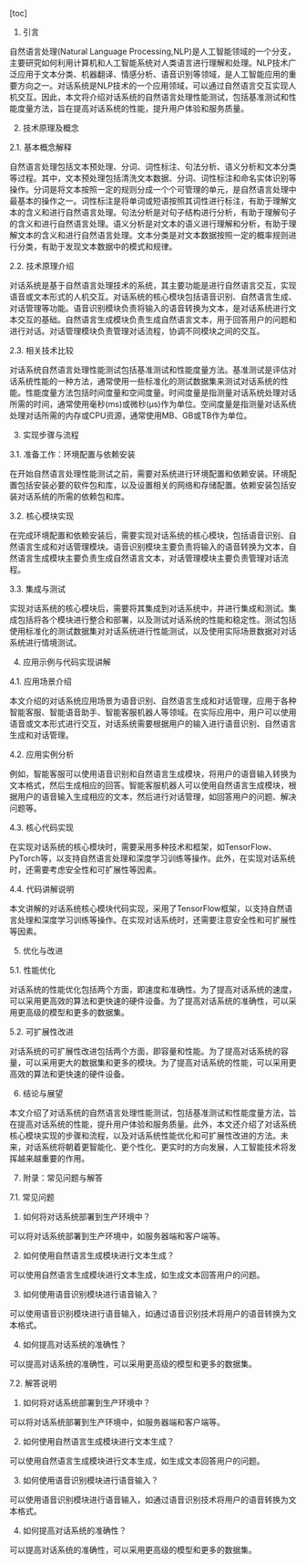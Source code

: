 
[toc]                    
                
                
1. 引言

自然语言处理(Natural Language Processing,NLP)是人工智能领域的一个分支，主要研究如何利用计算机和人工智能系统对人类语言进行理解和处理。NLP技术广泛应用于文本分类、机器翻译、情感分析、语音识别等领域，是人工智能应用的重要方向之一。对话系统是NLP技术的一个应用领域，可以通过自然语言交互实现人机交互。因此，本文将介绍对话系统的自然语言处理性能测试，包括基准测试和性能度量方法，旨在提高对话系统的性能，提升用户体验和服务质量。

2. 技术原理及概念

2.1. 基本概念解释

自然语言处理包括文本预处理、分词、词性标注、句法分析、语义分析和文本分类等过程。其中，文本预处理包括清洗文本数据、分词、词性标注和命名实体识别等操作。分词是将文本按照一定的规则分成一个个可管理的单元，是自然语言处理中最基本的操作之一。词性标注是将单词或短语按照其词性进行标注，有助于理解文本的含义和进行自然语言处理。句法分析是对句子结构进行分析，有助于理解句子的含义和进行自然语言处理。语义分析是对文本的语义进行理解和分析，有助于理解文本的含义和进行自然语言处理。文本分类是对文本数据按照一定的概率规则进行分类，有助于发现文本数据中的模式和规律。

2.2. 技术原理介绍

对话系统是基于自然语言处理技术的系统，其主要功能是进行自然语言交互，实现语音或文本形式的人机交互。对话系统的核心模块包括语音识别、自然语言生成、对话管理等功能。语音识别模块负责将输入的语音转换为文本，是对话系统进行文本交互的基础。自然语言生成模块负责生成自然语言文本，用于回答用户的问题和进行对话。对话管理模块负责管理对话流程，协调不同模块之间的交互。

2.3. 相关技术比较

对话系统自然语言处理性能测试包括基准测试和性能度量方法。基准测试是评估对话系统性能的一种方法，通常使用一些标准化的测试数据集来测试对话系统的性能。性能度量方法包括时间度量和空间度量。时间度量是指测量对话系统处理对话所需的时间，通常使用毫秒(ms)或微秒(μs)作为单位。空间度量是指测量对话系统处理对话所需的内存或CPU资源，通常使用MB、GB或TB作为单位。

3. 实现步骤与流程

3.1. 准备工作：环境配置与依赖安装

在开始自然语言处理性能测试之前，需要对系统进行环境配置和依赖安装。环境配置包括安装必要的软件包和库，以及设置相关的网络和存储配置。依赖安装包括安装对话系统的所需的依赖包和库。

3.2. 核心模块实现

在完成环境配置和依赖安装后，需要实现对话系统的核心模块，包括语音识别、自然语言生成和对话管理模块。语音识别模块主要负责将输入的语音转换为文本，自然语言生成模块主要负责生成自然语言文本，对话管理模块主要负责管理对话流程。

3.3. 集成与测试

实现对话系统的核心模块后，需要将其集成到对话系统中，并进行集成和测试。集成包括将各个模块进行整合和部署，以及测试对话系统的性能和稳定性。测试包括使用标准化的测试数据集对对话系统进行性能测试，以及使用实际场景数据对对话系统进行情境测试。

4. 应用示例与代码实现讲解

4.1. 应用场景介绍

本文介绍的对话系统应用场景为语音识别、自然语言生成和对话管理，应用于各种智能客服、智能语音助手、智能客服机器人等领域。在实际应用中，用户可以使用语音或文本形式进行交互，对话系统需要根据用户的输入进行语音识别、自然语言生成和对话管理。

4.2. 应用实例分析

例如，智能客服可以使用语音识别和自然语言生成模块，将用户的语音输入转换为文本格式，然后生成相应的回答。智能客服机器人可以使用自然语言生成模块，根据用户的语音输入生成相应的文本，然后进行对话管理，如回答用户的问题、解决问题等。

4.3. 核心代码实现

在实现对话系统的核心模块时，需要采用多种技术和框架，如TensorFlow、PyTorch等，以支持自然语言处理和深度学习训练等操作。此外，在实现对话系统时，还需要考虑安全性和可扩展性等因素。

4.4. 代码讲解说明

本文讲解的对话系统核心模块代码实现，采用了TensorFlow框架，以支持自然语言处理和深度学习训练等操作。在实现对话系统时，还需要注意安全性和可扩展性等因素。

5. 优化与改进

5.1. 性能优化

对话系统的性能优化包括两个方面，即速度和准确性。为了提高对话系统的速度，可以采用更高效的算法和更快速的硬件设备。为了提高对话系统的准确性，可以采用更高级的模型和更多的数据集。

5.2. 可扩展性改进

对话系统的可扩展性改进包括两个方面，即容量和性能。为了提高对话系统的容量，可以采用更大的数据集和更多的模块。为了提高对话系统的性能，可以采用更高效的算法和更快速的硬件设备。

6. 结论与展望

本文介绍了对话系统的自然语言处理性能测试，包括基准测试和性能度量方法，旨在提高对话系统的性能，提升用户体验和服务质量。此外，本文还介绍了对话系统核心模块实现的步骤和流程，以及对话系统性能优化和可扩展性改进的方法。未来，对话系统将朝着更智能化、更个性化、更实时的方向发展，人工智能技术将发挥越来越重要的作用。

7. 附录：常见问题与解答

7.1. 常见问题

1. 如何将对话系统部署到生产环境中？

可以将对话系统部署到生产环境中，如服务器端和客户端等。

2. 如何使用自然语言生成模块进行文本生成？

可以使用自然语言生成模块进行文本生成，如生成文本回答用户的问题。

3. 如何使用语音识别模块进行语音输入？

可以使用语音识别模块进行语音输入，如通过语音识别技术将用户的语音转换为文本格式。

4. 如何提高对话系统的准确性？

可以提高对话系统的准确性，可以采用更高级的模型和更多的数据集。

7.2. 解答说明

1. 如何将对话系统部署到生产环境中？

可以将对话系统部署到生产环境中，如服务器端和客户端等。

2. 如何使用自然语言生成模块进行文本生成？

可以使用自然语言生成模块进行文本生成，如生成文本回答用户的问题。

3. 如何使用语音识别模块进行语音输入？

可以使用语音识别模块进行语音输入，如通过语音识别技术将用户的语音转换为文本格式。

4. 如何提高对话系统的准确性？

可以提高对话系统的准确性，可以采用更高级的模型和更多的数据集。

